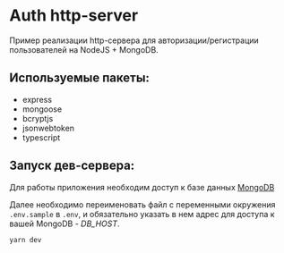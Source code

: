 # Auth http-server
Пример реализации http-сервера для авторизации/регистрации пользователей на NodeJS + MongoDB.

## Используемые пакеты:
- express
- mongoose
- bcryptjs
- jsonwebtoken
- typescript

## Запуск дев-сервера:
Для работы приложения необходим доступ к базе данных [MongoDB](https://www.mongodb.com/)

Далее необходимо переименовать файл с переменными окружения `.env.sample` в `.env`, и обязательно указать в нем адрес для доступа к вашей MongoDB - *DB_HOST*.

```
yarn dev
```

